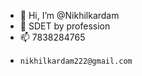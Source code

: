 - 👋 Hi, I’m @Nikhilkardam
- 👀 SDET by profession
- 📫 7838284765
-     nikhilkardam222@gmail.com

<!---
Nikhilkardam/Nikhilkardam is a ✨ special ✨ repository because its `README.md` (this file) appears on your GitHub profile.
You can click the Preview link to take a look at your changes.
--->
